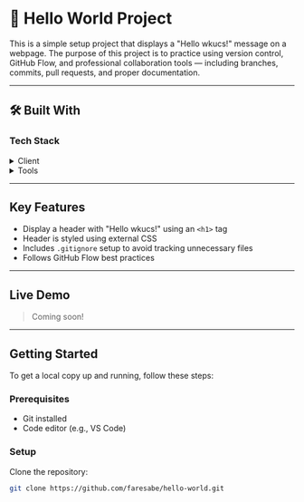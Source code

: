 
# 📖 Hello World Project

This is a simple setup project that displays a "Hello wkucs!" message on a webpage. The purpose of this project is to practice using version control, GitHub Flow, and professional collaboration tools — including branches, commits, pull requests, and proper documentation.

---

## 🛠 Built With

### Tech Stack

<details>
  <summary>Client</summary>

- HTML
- CSS

</details>

<details>
  <summary>Tools</summary>

- Git
- GitHub
- VS Code
</details>

---

##  Key Features

- Display a header with "Hello wkucs!" using an `<h1>` tag
- Header is styled using external CSS
- Includes `.gitignore` setup to avoid tracking unnecessary files
- Follows GitHub Flow best practices

---

##  Live Demo

> Coming soon!

---

##  Getting Started

To get a local copy up and running, follow these steps:

### Prerequisites

- Git installed
- Code editor (e.g., VS Code)

### Setup

Clone the repository:

```bash
git clone https://github.com/faresabe/hello-world.git
